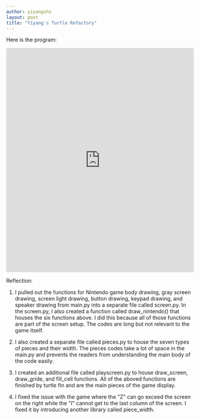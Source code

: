 ```yaml
---
author: yiyangshi
layout: post
title: "Yiyang's Turtle Refactory"
---
```


Here is the program:
<iframe src="https://trinket.io/embed/python/b5e8e21f01" width="100%" height="600" frameborder="0" marginwidth="0" marginheight="0" allowfullscreen></iframe>

Reflection:

1. I pulled out the functions for Nintendo game body drawing, gray screen drawing, screen light drawing, button drawing, keypad drawing, and speaker drawing from main.py into a separate file called screen.py. In the screen.py, I also created a function called draw_nintendo() that houses the six functions above. I did this because all of those functions are part of the screen setup. The codes are long but not relevant to the game itself. 

2. I also created a separate file called pieces.py to house the seven types of pieces and their width. The pieces codes take a lot of space in the main.py and prevents the readers from understanding the main body of the code easily. 

3. I created an additional file called playscreen.py to house draw_screen, draw_gride, and fill_cell functions. All of the aboved functions are finished by turtle fin and are the main pieces of the game display. 

4. I fixed the issue with the game where the "Z" can go exceed the screen on the right while the "I" cannot get to the last column of the screen. I fixed it by introducing another library called piece_width.
